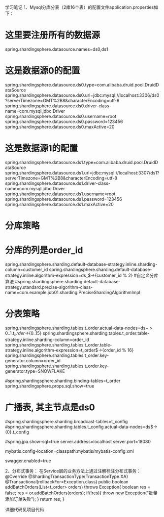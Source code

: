 学习笔记
1、Mysql分库分表（2库16个表）的配置文件application.properties如下：
# 这里要注册所有的数据源
spring.shardingsphere.datasource.names=ds0,ds1

# 这是数据源0的配置
spring.shardingsphere.datasource.ds0.type=com.alibaba.druid.pool.DruidDataSource
spring.shardingsphere.datasource.ds0.url=jdbc:mysql://localhost:3306/ds0?serverTimezone=GMT%2B8&characterEncoding=utf-8
spring.shardingsphere.datasource.ds0.driver-class-name=com.mysql.jdbc.Driver
spring.shardingsphere.datasource.ds0.username=root
spring.shardingsphere.datasource.ds0.password=123456
spring.shardingsphere.datasource.ds0.maxActive=20

# 这是数据源1的配置
spring.shardingsphere.datasource.ds1.type=com.alibaba.druid.pool.DruidDataSource
spring.shardingsphere.datasource.ds1.url=jdbc:mysql://localhost:3307/ds1?serverTimezone=GMT%2B8&characterEncoding=utf-8
spring.shardingsphere.datasource.ds1.driver-class-name=com.mysql.jdbc.Driver
spring.shardingsphere.datasource.ds1.username=root
spring.shardingsphere.datasource.ds1.password=123456
spring.shardingsphere.datasource.ds1.maxActive=20


# 分库策略
# 分库的列是order_id
spring.shardingsphere.sharding.default-database-strategy.inline.sharding-column=customer_id
spring.shardingsphere.sharding.default-database-strategy.inline.algorithm-expression=ds_$->{customer_id % 2}
#自定义分库算法
#spring.shardingsphere.sharding.default-database-strategy.standard.precise-algorithm-class-name=com.example.job01.sharding.PreciseShardingAlgorithmImpl

# 分表策略
spring.shardingsphere.sharding.tables.t_order.actual-data-nodes=ds$->{0..1}.t_order$->{0..15}
spring.shardingsphere.sharding.tables.t_order.table-strategy.inline.sharding-column=order_id
spring.shardingsphere.sharding.tables.t_order.table-strategy.inline.algorithm-expression=t_order$->{order_id % 16}
spring.shardingsphere.sharding.tables.t_order.key-generator.column=order_id
spring.shardingsphere.sharding.tables.t_order.key-generator.type=SNOWFLAKE

#spring.shardingsphere.sharding.binding-tables=t_order
spring.shardingsphere.props.sql.show=true

# 广播表, 其主节点是ds0
#spring.shardingsphere.sharding.broadcast-tables=t_config
#spring.shardingsphere.sharding.tables.t_config.actual-data-nodes=ds$->{0}.t_config

#spring.jpa.show-sql=true
server.address=localhost
server.port=18080

mybatis.config-location=classpath:mybatis/mybatis-config.xml

swagger.enabled=true

2、分布式事务：
在Service层的业务方法上通过注解标注分布式事务：
@Override
@ShardingTransactionType(TransactionType.XA)
@Transactional(rollbackFor=Exception.class)
public boolean addBatchOrders(List<t_order> orders) throws Exception{
    boolean res = false;
    res = or.addBatchOrders(orders);
    if(!res){
        throw new Exception("批量添加订单失败");
    }
    return res;
}
    
详细代码见项目代码
